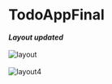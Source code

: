 # TodoAppFinal
***Layout updated***
<br>
<br>
![layout](https://user-images.githubusercontent.com/47735067/113424933-ae431c80-93f0-11eb-8a7b-917d2096867e.gif)
<br>
<br>
![layout4](https://user-images.githubusercontent.com/47735067/113424848-8fdd2100-93f0-11eb-90e1-7a11f769005e.gif)
